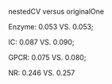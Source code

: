 nestedCV versus originalOne

Enzyme: 0.053 VS. 0.053; 

IC: 0.087 VS. 0.090; 

GPCR: 0.075 VS. 0.080; 

NR: 0.246 VS. 0.257
